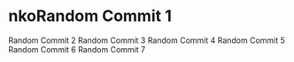 # nkoRandom Commit 1
Random Commit 2
Random Commit 3
Random Commit 4
Random Commit 5
Random Commit 6
Random Commit 7
